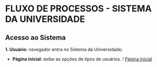 # FLUXO DE PROCESSOS - SISTEMA DA UNIVERSIDADE
## Acesso ao Sistema 
**1. Usuário:** navegador entra no Sistema da Universidade;
* **Página inicial:** exibe as opções de tipos de usuários.
! [Página Inicial](https://github.com/user-attachments/assets/2d39c7c6-caf7-4baf-9b0b-f2a385c5016c)
